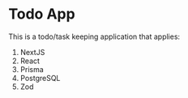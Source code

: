 # Todo App

This is a todo/task keeping application that applies:

1. NextJS
2. React
3. Prisma
4. PostgreSQL
5. Zod